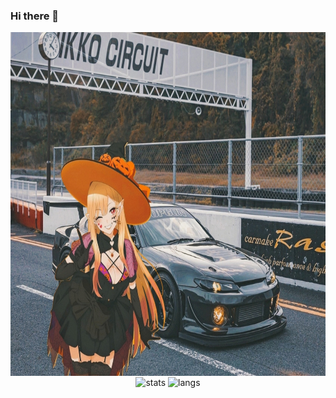 ### Hi there 👋

<p align="center">
    <img align="center" height="550" src="https://github.com/aaltgod/aaltgod/blob/main/images/beauty.jpg?raw=true" alt="s15">
    <img align="center" height=200 src="https://github-readme-stats.vercel.app/api?username=aaltgod&theme=codeSTACKr&show_icons=true&rank_icon=github&card_width=400&bg_color=202929&icon_color=efd0a8" alt="stats"/>
    <img align="center" height=200 src="https://github-readme-stats.vercel.app/api/top-langs?username=aaltgod&layout=compact&langs_count=6&card_width=333.47&theme=codeSTACKr&show_icons=true&bg_color=202929" alt="langs"/>
</p>